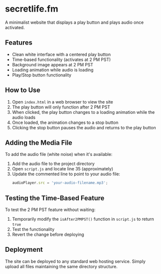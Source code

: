 # secretlife.fm

A minimalist website that displays a play button and plays audio once activated.

## Features

- Clean white interface with a centered play button
- Time-based functionality (activates at 2 PM PST)
- Background image appears at 2 PM PST
- Loading animation while audio is loading
- Play/Stop button functionality

## How to Use

1. Open `index.html` in a web browser to view the site
2. The play button will only function after 2 PM PST
3. When clicked, the play button changes to a loading animation while the audio loads
4. Once loaded, the animation changes to a stop button
5. Clicking the stop button pauses the audio and returns to the play button

## Adding the Media File

To add the audio file (white noise) when it's available:

1. Add the audio file to the project directory
2. Open `script.js` and locate line 35 (approximately)
3. Update the commented line to point to your audio file:
   ```javascript
   audioPlayer.src = 'your-audio-filename.mp3';
   ```

## Testing the Time-Based Feature

To test the 2 PM PST feature without waiting:
1. Temporarily modify the `isAfter2PMPST()` function in `script.js` to return `true`
2. Test the functionality 
3. Revert the change before deploying

## Deployment

The site can be deployed to any standard web hosting service. Simply upload all files maintaining the same directory structure.
